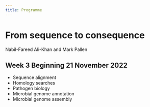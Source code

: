 ```yaml
---
title: Programme
---
```


# From sequence to consequence 

Nabil-Fareed Ali-Khan and Mark Pallen

## Week 3 Beginning 21 November 2022

* Sequence alignment
* Homology searches 
* Pathogen biology
* Microbial genome annotation
* Microbial genome assembly
